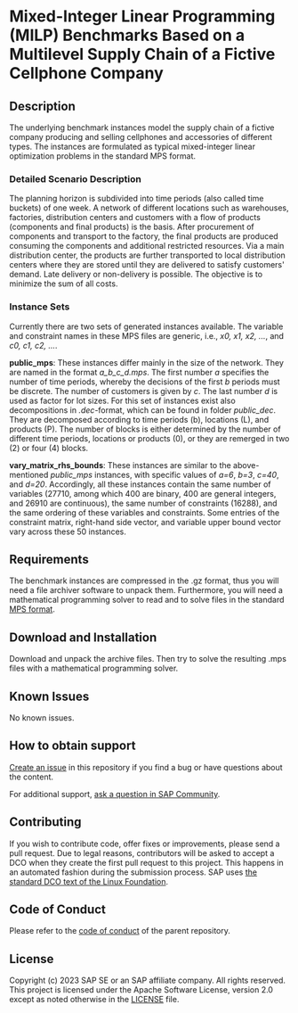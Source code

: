 # Mixed-Integer Linear Programming (MILP) Benchmarks Based on a Multilevel Supply Chain of a Fictive Cellphone Company

<!--- Register repository https://api.reuse.software/register, then add REUSE badge:
[![REUSE status](https://api.reuse.software/badge/github.com/SAP-samples/REPO-NAME)](https://api.reuse.software/info/github.com/SAP-samples/REPO-NAME)
-->

## Description
The underlying benchmark instances model the supply chain of a fictive company producing and selling cellphones and accessories of different types. The instances are formulated as typical mixed-integer linear optimization problems in the standard MPS format.

### Detailed Scenario Description
The planning horizon is subdivided into time periods (also called time buckets) of one week. A network of different locations such as warehouses, factories, distribution centers and customers with a flow of products (components and final products) is the basis. After procurement of components and transport to the factory, the final products are produced consuming the components and additional restricted resources. Via a main distribution center, the products are further transported to local distribution centers where they are stored until they are delivered to satisfy customers' demand. Late delivery or non-delivery is possible. The objective is to minimize the sum of all costs.

### Instance Sets
Currently there are two sets of generated instances available. The variable and constraint names in these MPS files are generic, i.e., *x0, x1, x2, ...*, and *c0, c1, c2, ...*. 

**public_mps**: 
These instances differ mainly in the size of the network. They are named in the format *a_b_c_d.mps*. The first number *a* specifies the number of time periods, whereby the decisions of the first *b* periods must be discrete. The number of customers is given by *c*. The last number *d* is used as factor for lot sizes. For this set of instances exist also decompositions in *.dec*-format, which can be found in folder *public_dec*. They are decomposed according to time periods (b), locations (L), and products (P). The number of blocks is either determined by the number of different time periods, locations or products (0), or they are remerged in two (2) or four (4) blocks.

**vary_matrix_rhs_bounds**: 
These instances are similar to the above-mentioned *public_mps* instances, with specific values of *a=6*, *b=3*, *c=40*, and *d=20*. Accordingly, all these instances contain the same number of variables (27710, among which 400 are binary, 400 are general integers, and 26910 are continuous), the same number of constraints (16288), and the same ordering of these variables and constraints. Some entries of the constraint matrix, right-hand side vector, and variable upper bound vector vary across these 50 instances.

## Requirements
The benchmark instances are compressed in the .gz format, thus you will need a file archiver software to unpack them. Furthermore, you will need a mathematical programming solver to read and to solve files in the standard [MPS format](https://en.wikipedia.org/wiki/MPS_(format)).

## Download and Installation
Download and unpack the archive files. Then try to solve the resulting .mps files with a mathematical programming solver.

## Known Issues
No known issues.

## How to obtain support
[Create an issue](https://github.com/SAP-samples/<repository-name>/issues) in this repository if you find a bug or have questions about the content. 

For additional support, [ask a question in SAP Community](https://answers.sap.com/questions/ask.html).

## Contributing
If you wish to contribute code, offer fixes or improvements, please send a pull request. Due to legal reasons, contributors will be asked to accept a DCO when they create the first pull request to this project. This happens in an automated fashion during the submission process. SAP uses [the standard DCO text of the Linux Foundation](https://developercertificate.org/).

## Code of Conduct
Please refer to the [code of conduct](https://github.com/SAP-samples/.github/blob/main/CODE_OF_CONDUCT.md) of the parent repository.

## License
Copyright (c) 2023 SAP SE or an SAP affiliate company. All rights reserved. This project is licensed under the Apache Software License, version 2.0 except as noted otherwise in the [LICENSE](LICENSE) file.
